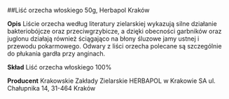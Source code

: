 ##Liść orzecha włoskiego 50g, Herbapol Kraków

**Opis** Liście orzecha według literatury zielarskiej wykazują silne działanie bakteriobójcze oraz przeciwgrzybicze, a dzięki obecności garbników oraz juglonu działają również ściągająco na błony śluzowe jamy ustnej i przewodu pokarmowego. Odwary z liści orzecha polecane są szczególnie do płukania gardła przy anginach. 

**Skład** Liść orzecha włoskiego 100%

**Producent** Krakowskie Zakłady Zielarskie HERBAPOL w Krakowie SA
ul. Chałupnika 14, 31-464 Kraków